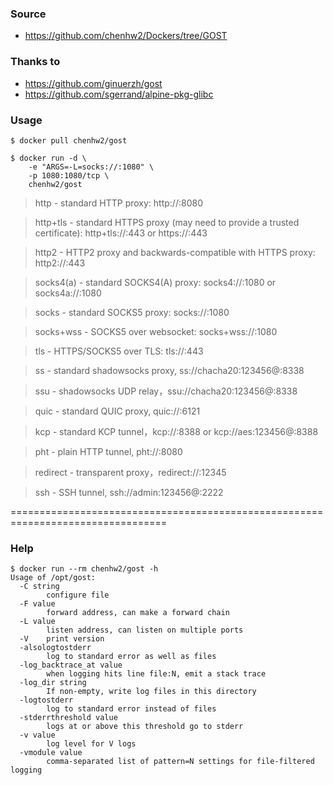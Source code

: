 ### Source
- https://github.com/chenhw2/Dockers/tree/GOST
  
### Thanks to
- https://github.com/ginuerzh/gost
- https://github.com/sgerrand/alpine-pkg-glibc
  
### Usage
```
$ docker pull chenhw2/gost

$ docker run -d \
    -e "ARGS=-L=socks://:1080" \
    -p 1080:1080/tcp \
    chenhw2/gost
```
> http - standard HTTP proxy: http://:8080

> http+tls - standard HTTPS proxy (may need to provide a trusted certificate): http+tls://:443 or https://:443

> http2 - HTTP2 proxy and backwards-compatible with HTTPS proxy: http2://:443

> socks4(a) - standard SOCKS4(A) proxy: socks4://:1080 or socks4a://:1080

> socks - standard SOCKS5 proxy: socks://:1080

> socks+wss - SOCKS5 over websocket: socks+wss://:1080

> tls - HTTPS/SOCKS5 over TLS: tls://:443

> ss - standard shadowsocks proxy, ss://chacha20:123456@:8338

> ssu - shadowsocks UDP relay，ssu://chacha20:123456@:8338

> quic - standard QUIC proxy, quic://:6121

> kcp - standard KCP tunnel，kcp://:8388 or kcp://aes:123456@:8388

> pht - plain HTTP tunnel, pht://:8080

> redirect - transparent proxy，redirect://:12345

> ssh - SSH tunnel, ssh://admin:123456@:2222
  
=================================================================================

### Help
```
$ docker run --rm chenhw2/gost -h
Usage of /opt/gost:
  -C string
    	configure file
  -F value
    	forward address, can make a forward chain
  -L value
    	listen address, can listen on multiple ports
  -V	print version
  -alsologtostderr
    	log to standard error as well as files
  -log_backtrace_at value
    	when logging hits line file:N, emit a stack trace
  -log_dir string
    	If non-empty, write log files in this directory
  -logtostderr
    	log to standard error instead of files
  -stderrthreshold value
    	logs at or above this threshold go to stderr
  -v value
    	log level for V logs
  -vmodule value
    	comma-separated list of pattern=N settings for file-filtered logging
```
